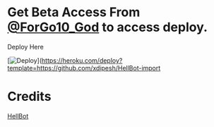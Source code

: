 
# Get Beta Access From [@ForGo10_God](https://t.me/ForGo10_God) to access deploy.
Deploy Here


[![Deploy](https://www.herokucdn.com/deploy/button.svg)](https://heroku.com/deploy?template=https://github.com/xdipesh/HellBot-import

# Credits 
[HellBot](https://github.com/HellBoy-OP/HellBot)

